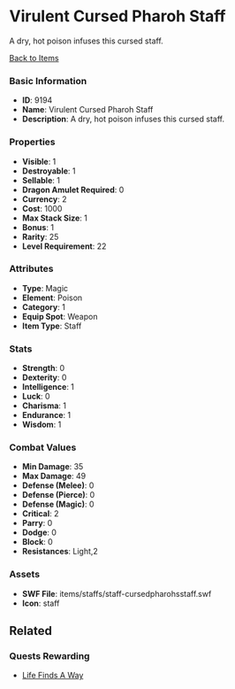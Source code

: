 # Virulent Cursed Pharoh Staff

A dry, hot poison infuses this cursed staff.

[Back to Items](../items.md)

### Basic Information

- **ID**: 9194
- **Name**: Virulent Cursed Pharoh Staff
- **Description**: A dry, hot poison infuses this cursed staff.

### Properties

- **Visible**: 1
- **Destroyable**: 1
- **Sellable**: 1
- **Dragon Amulet Required**: 0
- **Currency**: 2
- **Cost**: 1000
- **Max Stack Size**: 1
- **Bonus**: 1
- **Rarity**: 25
- **Level Requirement**: 22

### Attributes

- **Type**: Magic
- **Element**: Poison
- **Category**: 1
- **Equip Spot**: Weapon
- **Item Type**: Staff

### Stats

- **Strength**: 0
- **Dexterity**: 0
- **Intelligence**: 1
- **Luck**: 0
- **Charisma**: 1
- **Endurance**: 1
- **Wisdom**: 1

### Combat Values

- **Min Damage**: 35
- **Max Damage**: 49
- **Defense (Melee)**: 0
- **Defense (Pierce)**: 0
- **Defense (Magic)**: 0
- **Critical**: 2
- **Parry**: 0
- **Dodge**: 0
- **Block**: 0
- **Resistances**: Light,2

### Assets

- **SWF File**: items/staffs/staff-cursedpharohsstaff.swf
- **Icon**: staff

## Related

### Quests Rewarding

- [Life Finds A Way](../quests/1031-life-finds-a-way.md)

